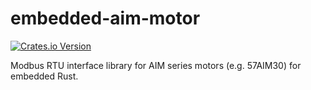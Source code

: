 # embedded-aim-motor

[![Crates.io Version](https://img.shields.io/crates/v/embedded-aim-motor)](https://crates.io/crates/embedded-aim-motor)

Modbus RTU interface library for AIM series motors (e.g. 57AIM30) for embedded Rust.
